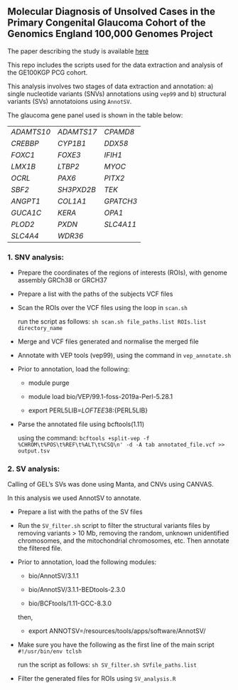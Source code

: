 ## Molecular Diagnosis of Unsolved Cases in the Primary Congenital Glaucoma Cohort of the Genomics England 100,000 Genomes Project
   
   The paper describing the study is available [here]()
   
   This repo includes the scripts used for the data extraction and analysis of the GE100KGP PCG cohort.
   
   This analysis involves two stages of data extraction and annotation: a) single nucleotide variants (SNVs) annotations using `vep99` and b) structural variants (SVs) annotatoions using `AnnotSV`.

   The glaucoma gene panel used is shown in the table below:

|            |            |           |
|------------|------------|-----------|
| _ADAMTS10_ | _ADAMTS17_ | _CPAMD8_  |
| _CREBBP_   | _CYP1B1_   | _DDX58_   |
| _FOXC1_    | _FOXE3_    | _IFIH1_   |
| _LMX1B_    | _LTBP2_    | _MYOC_    |
| _OCRL_     | _PAX6_     | _PITX2_   |
| _SBF2_     | _SH3PXD2B_ | _TEK_     |
| _ANGPT1_   | _COL1A1_   | _GPATCH3_ |
| _GUCA1C_   | _KERA_     | _OPA1_    |
| _PLOD2_    | _PXDN_     | _SLC4A11_ |
| _SLC4A4_   | _WDR36_    |           |


### 1. SNV analysis:
    
- Prepare the coordinates of the regions of interests (ROIs), with genome assembly GRCh38 or GRCH37

 - Prepare a list with the paths of the subjects VCF files 

 - Scan the ROIs over the VCF files using the loop in `scan.sh`
    
    run the script as follows: `sh scan.sh file_paths.list ROIs.list directory_name`

-  Merge and VCF files generated and normalise the merged file

- Annotate with VEP tools (vep99), using the command in `vep_annotate.sh`

- Prior to annotation, load the following:

   * module purge

   * module load bio/VEP/99.1-foss-2019a-Perl-5.28.1

   * export PERL5LIB=${LOFTEE38}:${PERL5LIB}


- Parse the annotated file using bcftools(1.11)
  
  using the command: `bcftools +split-vep -f %CHROM\t%POS\t%REF\t%ALT\t%CSQ\n' -d -A tab annotated_file.vcf >> output.tsv`


### 2. SV analysis:

  Calling of GEL’s SVs was done using Manta, and CNVs using CANVAS.

  In this analysis we used AnnotSV to annotate.

- Prepare a list with the paths of the SV files

- Run the `SV_filter.sh` script to filter the structural variants files by removing variants > 10 Mb, removing the random, unknown unidentified chromosomes, and the mitochondrial chromosomes, etc. Then annotate the filtered file.

- Prior to annotation, load the following modules:
    
   * bio/AnnotSV/3.1.1

   * bio/AnnotSV/3.1.1-BEDtools-2.3.0

   * bio/BCFtools/1.11-GCC-8.3.0

   then,

   * export ANNOTSV=/resources/tools/apps/software/AnnotSV/

- Make sure you have the following as the first line of the main script `#!/usr/bin/env tclsh`

    run the script as follows: `sh SV_filter.sh SVfile_paths.list`

- Filter the generated files for ROIs using `SV_analysis.R`


